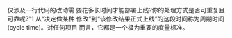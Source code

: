 仅涉及一行代码的改动需 要花多长时间才能部署上线?你的处理方式是否可重复且可靠呢?”1 从“决定做某种 修改”到“该修改结果正式上线”的这段时间称为周期时间(cycle time)。对任何项目 而言，它都是一个极为重要的度量标准。